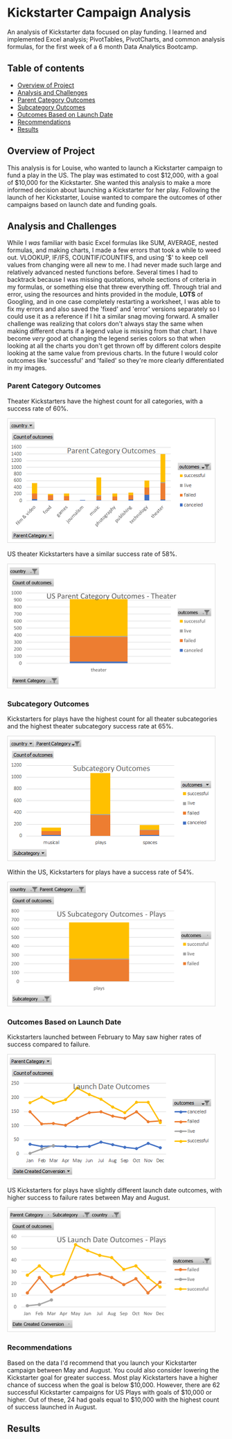 # Kickstarter Campaign Analysis
An analysis of Kickstarter data focused on play funding. I learned and implemented Excel analysis; PivotTables, PivotCharts, and common analysis formulas, for the first week of a 6 month Data Analytics Bootcamp.

## Table of contents
* [Overview of Project](#overview-of-project)
* [Analysis and Challenges](#analysis-and-challenges)
* [Parent Category Outcomes](#parent-category-outcomes)
* [Subcategory Outcomes](#subcategory-outcomes)
* [Outcomes Based on Launch Date](#outcomes-based-on-launch-date)
* [Recommendations](#recommendations)
* [Results](#results)

## Overview of Project
This analysis is for Louise, who wanted to launch a Kickstarter campaign to fund a play in the US. The play was estimated to cost $12,000, with a goal of $10,000 for the Kickstarter. She wanted this analysis to make a more informed decision about launching a Kickstarter for her play. Following the launch of her Kickstarter, Louise wanted to compare the outcomes of other campaigns based on launch date and funding goals.

## Analysis and Challenges
<!-- Explain how you performed your analysis using images and links to code, as well as any challenges you encountered and how you overcame them. If you had no challenges, describe any possible challenges or difficulties that could be encountered. -->



While I *was* familiar with basic Excel formulas like SUM, AVERAGE, nested formulas, and making charts, I made a few errors that took a while to weed out. VLOOKUP, IF/IFS, COUNTIF/COUNTIFS, and using '$' to keep cell values from changing were all new to me. I had never made such large and relatively advanced nested functions before. Several times I had to backtrack because I was missing quotations, whole sections of criteria in my formulas, or something else that threw everything off. Through trial and error, using the resources and hints provided in the module, **LOTS** of Googling, and in one case completely restarting a worksheet, I was able to fix my errors and also saved the 'fixed' and 'error' versions separately so I could use it as a reference if I hit a similar snag moving forward. A smaller challenge was realizing that colors don't always stay the same when making different charts if a legend value is missing from that chart. I have become *very* good at changing the legend series colors so that when looking at all the charts you don't get thrown off by different colors despite looking at the same value from previous charts. In the future I would color outcomes like 'successful' and 'failed' so they're more clearly differentiated in my images.

### Parent Category Outcomes
Theater Kickstarters have the highest count for all categories, with a success rate of 60%.

![Parent Category Outcomes](https://github.com/kolemae/kickstarter-analysis/blob/main/Parent%20Category%20Outcomes.png)

US theater Kickstarters have a similar success rate of 58%.

<img src="https://github.com/kolemae/kickstarter-analysis/blob/main/Parent%20Category%20Outcomes%20-%20US%20Theater.png" width="481" height="288" />

### Subcategory Outcomes
Kickstarters for plays have the highest count for all theater subcategories and the highest theater subcategory success rate at 65%.

![Subcategory Outcomes](https://github.com/kolemae/kickstarter-analysis/blob/main/Subcategory%20Outcomes.png)

Within the US, Kickstarters for plays have a success rate of 54%.

<img src="https://github.com/kolemae/kickstarter-analysis/blob/main/Subcategory%20Outcomes%20-%20US%20Plays.png" width="481" height="288" />

### Outcomes Based on Launch Date

Kickstarters launched between February to May saw higher rates of success compared to failure. 

![Outcomes Based on Launch Date](https://github.com/kolemae/kickstarter-analysis/blob/main/Launch%20Date%20Outcomes.png)

US Kickstarters for plays have slightly different launch date outcomes, with higher success to failure rates between May and August.

<img src="https://github.com/kolemae/kickstarter-analysis/blob/main/Launch%20Date%20Outcomes%20-%20US%20Plays.png" width="481" height="288" />

### Recommendations

Based on the data I'd recommend that you launch your Kickstarter campaign between May and August. You could also consider lowering the Kickstarter goal for greater success. Most play Kickstarters have a higher chance of success when the goal is below $10,000. However, there are 62 successful Kickstarter campaigns for US Plays with goals of $10,000 or higher. Out of these, 24 had goals equal to $10,000 with the highest count of success launched in August.

## Results
<!-- What are two conclusions you can draw about the Theater Outcomes by Launch Date?
What can you conclude about the Outcomes based on Goals?
What are some limitations of this dataset?
What are some other possible tables and/or graphs that we could create? -->
